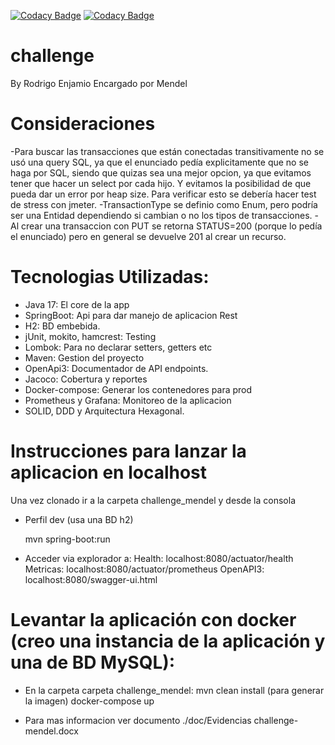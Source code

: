 [![Codacy Badge](https://app.codacy.com/project/badge/Grade/6b54209ea5c94574b4ec4783af5cf5b3)](https://www.codacy.com/gh/raenjamio/mendel/dashboard?utm_source=github.com&amp;utm_medium=referral&amp;utm_content=raenjamio/mendel&amp;utm_campaign=Badge_Grade)
[![Codacy Badge](https://app.codacy.com/project/badge/Coverage/6b54209ea5c94574b4ec4783af5cf5b3)](https://www.codacy.com/gh/raenjamio/mendel/dashboard?utm_source=github.com&utm_medium=referral&utm_content=raenjamio/mendel&utm_campaign=Badge_Coverage)

# challenge
By Rodrigo Enjamio
Encargado por Mendel

# Consideraciones
-Para buscar las transacciones que están conectadas transitivamente no se usó una query SQL, ya que el
enunciado pedía explicitamente que no se haga por SQL, siendo que quizas sea una mejor opcion, ya que evitamos
tener que hacer un select por cada hijo. Y evitamos la posibilidad de que pueda dar un error por heap size.
Para verificar esto se debería hacer test de stress con jmeter.
-TransactionType se definio como Enum, pero podría ser una Entidad dependiendo si cambian o no 
los tipos de transacciones.
-Al crear una transaccion con PUT se retorna STATUS=200 (porque lo pedía el enunciado) pero en general
se devuelve 201 al crear un recurso.

# Tecnologias Utilizadas:
- Java 17: El core de la app
- SpringBoot: Api para dar manejo de aplicacion Rest
- H2: BD embebida.
- jUnit, mokito, hamcrest: Testing
- Lombok: Para no declarar setters, getters etc
- Maven: Gestion del proyecto
- OpenApi3: Documentador de API endpoints.
- Jacoco: Cobertura y reportes
- Docker-compose: Generar los contenedores para prod
- Prometheus y Grafana: Monitoreo de la aplicacion
- SOLID, DDD y Arquitectura Hexagonal.

# Instrucciones para lanzar la aplicacion en localhost
Una vez clonado ir a la carpeta challenge_mendel y desde la consola

- Perfil dev (usa una BD h2)

  mvn spring-boot:run

- Acceder via explorador a:
  Health: localhost:8080/actuator/health
  Metricas: localhost:8080/actuator/prometheus
  OpenAPI3: localhost:8080/swagger-ui.html

# Levantar la aplicación con docker (creo una instancia de la aplicación y una de BD MySQL):
- En la carpeta  carpeta challenge_mendel:
  mvn clean install (para generar la imagen)
  docker-compose up

- Para mas informacion ver documento ./doc/Evidencias challenge-mendel.docx